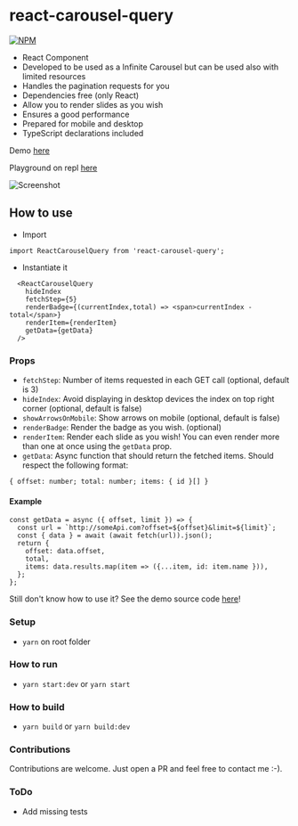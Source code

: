 # react-carousel-query

[![NPM](https://nodei.co/npm/react-carousel-query.png)](https://npmjs.org/package/react-carousel-query)

- React Component
- Developed to be used as a Infinite Carousel but can be used also with limited resources
- Handles the pagination requests for you
- Dependencies free (only React)
- Allow you to render slides as you wish
- Ensures a good performance
- Prepared for mobile and desktop
- TypeScript declarations included

Demo [here](https://react-carousel-query.vercel.app/)

Playground on repl [here](https://repl.it/@pedrocostadev/react-carousel-query)

![Screenshot](./screenshots/iphone-screencast.gif)

## How to use

- Import

```
import ReactCarouselQuery from 'react-carousel-query';
```

- Instantiate it

```
  <ReactCarouselQuery 
    hideIndex
    fetchStep={5}
    renderBadge={(currentIndex,total) => <span>currentIndex - total</span>}
    renderItem={renderItem}
    getData={getData}
  />
```
### Props
- `fetchStep`: Number of items requested in each GET call (optional, default is 3)
- `hideIndex`: Avoid displaying in desktop devices the index on top right corner (optional, default is false)
- `showArrowsOnMobile`: Show arrows on mobile (optional, default is false)
- `renderBadge`: Render the badge as you wish. (optional)
- `renderItem`: Render each slide as you wish! You can even render more than one at once using the `getData` prop.
- `getData`: Async function that should return the fetched items. Should respect the following format:
```
{ offset: number; total: number; items: { id }[] }
```
#### Example

```
const getData = async ({ offset, limit }) => {
  const url = `http://someApi.com?offset=${offset}&limit=${limit}`;
  const { data } = await (await fetch(url)).json();
  return {
    offset: data.offset,
    total,
    items: data.results.map(item => ({...item, id: item.name })),
  };
};
```

Still don't know how to use it? See the demo source code [here](https://github.com/pedrocostadev/react-carousel-query/blob/main/demo/index.js)!

### Setup
- `yarn` on root folder
### How to run

- `yarn start:dev` or `yarn start`

### How to build

- `yarn build` or `yarn build:dev`

### Contributions

Contributions are welcome. Just open a PR and feel free to contact me :-).

### ToDo

- Add missing tests